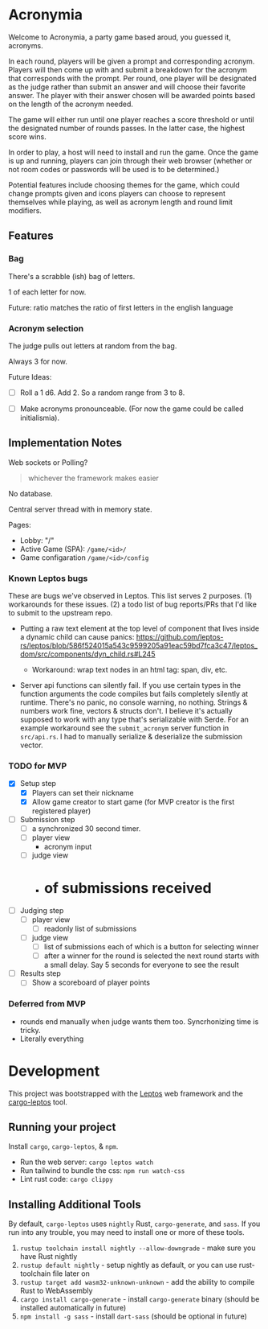 # Acronymia

Welcome to Acronymia, a party game based aroud, you guessed it, acronyms.

In each round, players will be given a prompt and corresponding acronym. Players will then come up with and submit a breakdown for the acronym that corresponds with the prompt. Per round, one player will be designated as the judge rather than submit an answer and will choose their favorite answer. The player with their answer chosen will be awarded points based on the length of the acronym needed.

The game will either run until one player reaches a score threshold or until the designated number of rounds passes. In the latter case, the highest score wins.

In order to play, a host will need to install and run the game. Once the game is up and running, players can join through their web browser (whether or not room codes or passwords will be used is to be determined.)

Potential features include choosing themes for the game, which could change prompts given and icons players can choose to represent themselves while playing, as well as acronym length and round limit modifiers.

## Features

### Bag
There's a scrabble (ish) bag of letters.

1 of each letter for now.

Future:
ratio matches the ratio of first letters in the english language

### Acronym selection
The judge pulls out letters at random from the bag.

Always 3 for now.

Future Ideas:
- [ ] Roll a 1 d6. Add 2. So a random range from 3 to 8.

- [ ] Make acronyms pronounceable. (For now the game could be called initialismia).


## Implementation Notes

Web sockets or Polling?
> whichever the framework makes easier

No database.

Central server thread with in memory state.

Pages:
- Lobby: "/"
- Active Game (SPA): `/game/<id>/`
- Game configaration `/game/<id>/config`


### Known Leptos bugs
These are bugs we've observed in Leptos.
This list serves 2 purposes.
  (1) workarounds for these issues.
  (2) a todo list of bug reports/PRs that I'd like to submit to the upstream repo.

- Putting a raw text element at the top level of component that lives inside a dynamic child can cause panics:
https://github.com/leptos-rs/leptos/blob/586f524015a543c9599205a91eac59bd7fca3c47/leptos_dom/src/components/dyn_child.rs#L245
  - Workaround: wrap text nodes in an html tag: span, div, etc.

- Server api functions can silently fail. If you use certain types in the function arguments the code compiles but fails completely silently at runtime. There's no panic, no console warning, no nothing. Strings & numbers work fine, vectors & structs don't. I believe it's actually supposed to work with any type that's serializable with Serde. 
For an example workaround see the `submit_acronym` server function in `src/api.rs`. I had to manually serialize & deserialize the submission vector.


### TODO for MVP
- [x] Setup step
  - [x] Players can set their nickname
  - [x] Allow game creator to start game (for MVP creator is the first registered player)
- [ ] Submission step
  - [ ] a synchronized 30 second timer. 
  - [ ] player view 
      - acronym input
  - [ ] judge view 
      - # of submissions received
- [ ] Judging step
  - [ ] player view
      - [ ] readonly list of submissions
  - [ ] judge view 
      - [ ] list of submissions each of which is a button for selecting winner
      - [ ] after a winner for the round is selected the next round starts with a small delay. Say 5 seconds for everyone to see the result
- [ ] Results step
  - [ ] Show a scoreboard of player points

### Deferred from MVP
- rounds end manually when judge wants them too. Syncrhonizing time is tricky.
- Literally everything


# Development

This project was bootstrapped with the [Leptos](https://github.com/leptos-rs/leptos) web framework and the [cargo-leptos](https://github.com/akesson/cargo-leptos) tool.

## Running your project

Install `cargo`, `cargo-leptos`, & `npm`.

- Run the web server: `cargo leptos watch`
- Run tailwind to bundle the css: `npm run watch-css`
- Lint rust code: `cargo clippy`

## Installing Additional Tools

By default, `cargo-leptos` uses `nightly` Rust, `cargo-generate`, and `sass`. If you run into any trouble, you may need to install one or more of these tools.

1. `rustup toolchain install nightly --allow-downgrade` - make sure you have Rust nightly
2. `rustup default nightly` - setup nightly as default, or you can use rust-toolchain file later on
3. `rustup target add wasm32-unknown-unknown` - add the ability to compile Rust to WebAssembly
4. `cargo install cargo-generate` - install `cargo-generate` binary (should be installed automatically in future)
5. `npm install -g sass` - install `dart-sass` (should be optional in future)
